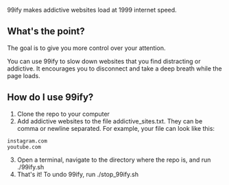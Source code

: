 99ify makes addictive websites load at 1999 internet speed.

## What's the point?
The goal is to give you more control over your attention.

You can use 99ify to slow down websites that you find distracting or addictive. It encourages you to disconnect and take a deep breath while the page loads.

## How do I use 99ify?
    
1. Clone the repo to your computer
2. Add addictive websites to the file addictive_sites.txt. They can be comma or newline separated. For example, your file can look like this:

```
instagram.com
youtube.com
```

3. Open a terminal, navigate to the directory where the repo is, and run ./99ify.sh
4. That's it! To undo 99ify, run ./stop_99ify.sh
